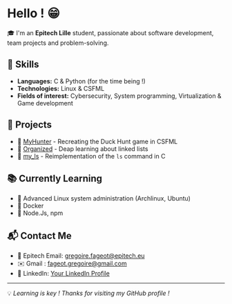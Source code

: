 # Hello ! 😁

🎓 I'm an **Epitech Lille** student, passionate about software development, team projects and problem-solving.

## 🚀 Skills
- **Languages:** C & Python (for the time being !)
- **Technologies:** Linux & CSFML
- **Fields of interest:** Cybersecurity, System programming, Virtualization & Game development

## 📌 Projects
- 🔹 [MyHunter](https://github.com/EpitechPGEPromo2029/B-MUL-100-LIL-1-1-myhunter-gregoire.fageot) - Recreating the Duck Hunt game in CSFML
- 🔹 [Organized](https://github.com/EpitechPGEPromo2029/B-CPE-110-LIL-1-1-organized-gregoire.fageot) - Deap learning about linked lists
- 🔹 [my_ls](https://github.com/EpitechPGEPromo2029/B-PSU-100-LIL-1-1-myls-gregoire.fageot) - Reimplementation of the `ls` command in C

## 📚 Currently Learning
- 🔸 Advanced Linux system administration (Archlinux, Ubuntu)
- 🔸 Docker
- 🔸 Node.Js, npm

## 📬 Contact Me
- 📧 Epitech Email: gregoire.fageot@epitech.eu
- ✉️ Gmail : fageot.gregoire@gmail.com
- 💼 LinkedIn: [Your LinkedIn Profile](https://linkedin.com/in/yourprofile)

---

💡 *Learning is key ! Thanks for visiting my GitHub profile !*
